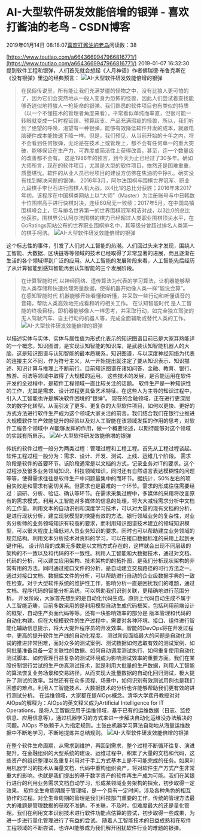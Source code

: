 
# AI-大型软件研发效能倍增的银弹 - 喜欢打酱油的老鸟 - CSDN博客


2019年01月14日 08:18:07[喜欢打酱油的老鸟](https://me.csdn.net/weixin_42137700)阅读数：38


[https://www.toutiao.com/a6643669947966816771/](https://www.toutiao.com/a6643669947966816771/)
2019-01-07 16:32:30
提到软件工程和银弹，人们首先就会想起《人月神话》作者佛瑞德·布鲁克斯在《没有银弹》里边的经典预言：
![AI-大型软件研发效能倍增的银弹](http://p9.pstatp.com/large/pgc-image/be3f826c6efc47c1a905a357b153efa7)

> 在民俗传说里，所有能让我们充满梦靥的怪物之中，没有比狼人更可怕的了，因为它们会突然地从一般人变身为恐怖的怪兽，因此人们尝试着查找能够奇迹似地将狼人一枪毙命的银弹。我们熟悉的软件项目也有类似的特质（以一个不懂技术的管理者角度来看），平常看似单纯而率直，但很可能一转眼就变成一只时程延误、预算超支、产品充满瑕疵的怪兽，所以，我们听到了绝望的呼唤，渴望有一种银弹，能够有效降低软件开发的成本，就跟电脑硬件成本能快速下降一样。但是，我们预见，从当前开始的十年之内，将不会看到任何银弹，无论是在技术上或管理上，都不会有任何单一的重大突破，能够保证在生产力、可靠度或简洁性上获得改善，甚至，连一个数量级的改善都不会有。
这是1986年的预言，到今天为止已经过了30多年。确如大师所言，现在的软件项目，尤其是大型的软件项目，依然还是困难重重，质量堪忧。软件的从业人员已经项目的建设方仿佛在焦油坑中挣扎。确实没有找到解决问题的银弹。
2016年3月，阿尔法围棋与围棋世界冠军、职业九段棋手李世石进行围棋人机大战，以4比1的总比分获胜；2016年末2017年初，该程序在中国棋类网站上以“大师”（Master）为注册账号与中日韩数十位围棋高手进行快棋对决，连续60局无一败绩；2017年5月，在中国乌镇围棋峰会上，它与排名世界第一的世界围棋冠军柯洁对战，以3比0的总比分获胜。围棋界公认阿尔法围棋的棋力已经超过人类职业围棋顶尖水平，在GoRatings网站公布的世界职业围棋排名中，其等级分曾超过排名人类第一的棋手柯洁。
![AI-大型软件研发效能倍增的银弹](http://p9.pstatp.com/large/pgc-image/71f3d6ac57a040eb985544b027e67681)

这个标志性的事件，引发了人们对人工智能的热潮。人们回过头来才发现，围绕人工智能、大数据、区块链等等领域的技术已经取得了非常显著的进展，而且逐渐在生活的各个领域得到广泛的应用。从人工智能的发展阶段来看，人工智能先后经历了从计算智能到感知智能再到认知智能的三个发展阶段。
> 在计算智能时代
以神经网络、遗传算法为代表的学习算法，让机器能够帮助人类存储和快速处理海量数据，使得机器开始像人类一样“能说会算”。
> 在感知智能时代
机器能够开始看懂和听懂，并采取一些行动和听懂语音的音箱，帮助人类高效地完成看和听的相关工作。
> 在认知智能时代
是人工智能的终极目标，即机器能够像人一样思考，并采取行动，如完全独立驾驶的无人驾驶汽车、自主行动的机器人等，完成全面辅助或替代人类的工作。
![AI-大型软件研发效能倍增的银弹](http://p3.pstatp.com/large/pgc-image/7f32fc800933428fb9b6c32359ebc830)

以描述实体与实体、实体与属性值为形式化表示的知识图谱目前已是大家耳熟能详的一个概念。知识图谱，是实现认知智能的知识库，是武装认知智能机器人的大脑，这是知识图谱与认知智能的最本质联系，知识图谱，与以深度神经网络为代表的连接主义不同，作为符号主义，从一开始提出就注定了要从知识表示、知识描述、知识计算与推理上不断前行。目前知识图谱在诸如问答、金融、教育、银行、旅游、司法等领域中取得了大规模的运用。
这些技术的发展，是否能运用在软件开发的全过程中，是软件工程领域一直比较关注的话题。 软件生产是一种知识性的工作，尤其是需求、设计过程更具备艺术特征。在这些人为主导的知识过程中，引入人工智能也许是解决软件困境的“银弹”。
现在的金融领域，正在进行更深层次的数字化转型。从而引发了更多、更复杂的大型软件项目，如何以更快、更好的方式方法进行软件生产成为这个领域大家关注的前言。我们结合我们在银行业推进大规模软件生产效能提升的经验以及对人工智能在该领域发挥的作用的思考，对软件工程各个领域中 AI能够发挥的作用，做一个概要论述，以期待能够对这个领域的实践有所启示。
![AI-大型软件研发效能倍增的银弹](http://p3.pstatp.com/large/pgc-image/b67723361f2443139d4e064e08e72613)

传统的软件过程一般分为两类过程：管理过程和工程工程。首先从工程过程谈起。软件工程过程一般分为：需求、设计、开发、测试、上线、运维几个阶段。
需求阶段是软件的首要环节。该阶段通常是以文档的方式，记录业务对IT的要求。这个过程涉及很多业务领域知识、科技领域知识，同时还有自然语言表达模糊性的问题等等，使得需求往往是软件生产中问题最集中的而环节。据统计，50%左右的项目失败是和需求有密切关系。但需求也是最难的一个环节。需求的形成往往需要经过：调研、分析、验证、确认等环节。在需求采集过程中，多媒体的采用将改变原有的需求模式，利用人工智能对多媒体的信息的处理，将大大减轻需求分析中文档的工作量。利用文本的自动识别和深度学习技术，可以对大量的现有文档的分析，是进行现状分析，建立现状模型的快捷有效的方法。银行领域业务的复杂性，对业务分析师的业务领域知识有较高的要求，而利用知识图谱技术建立的领域知识模型，可以很大程度上降低对人员业务知识的要求。同时也可以帮助建立业务领域的规范结构。利用文本分析技术对资料的学习，可以在接口数据标准的采用上起到关键作用。
设计阶段的成果无多数是以文档方式存在的，这样就会出现不同层级的架构的不一致以及和代码的不一致性。利用人工智能和大数据技术，通过对文档、代码的分析，可以建立应用架构、技术架构的的拓扑图，是我们分析现状架构的非常有用的方法。同时通过接口文件的分析，是自动建立交易路径的可行方法之一。通过对接口文档、数据库文件的分析，可以帮助进行自动的企业级数据字典的一致性检查。对于大型软件系统的维护性工作，影响分析一直是困扰我们的难题，通过文档、程序代码的智能分析系统，可以帮助我们识别关联，更精确地进行范围分析。
开发阶段，大家首先想到的是自动化代码生成。原则上代码自动生成不属于人工智能范畴，目前多数采用的是利用模型自动生成代码框架，包括利用前端设计的框架，自动生产页面代码等等。还有一块影响效率的部分是 版本管理和代码的自动化构建。但在大规模软件的生产过程中，需要对各种环境、接口、组件进行智能化辅助信息提示，将大大提升程序员的开发效率。智能的DevOps将在开发过程中，更高的提升软件生产线的自动化程度。
测试阶段面临最大的问题是自动化测试的推进非常困难，面对众多的测试案例、测试数据如何选取有效的测试案例、如何批量准备具备一定关联性的数据、如何自动调度测试执行、如何重复使用自动化测试脚本、如何管理日益复杂的测试环境成为影响测试效率的重要方面。我们在某股份制银行尝试的生产仿真测试技术，就是利用大批量的生产数据，利用人工智能的算法恢复业务场景和交易路径，从而实现大批量数据的自动化回归测试，极大提升了测试的效率。当然还有在众多流程、场景中，如何识别有效测试用例也是我们困惑的难点。利用人工智能技术、大数据技术的分析也许能够帮助我们更有效的进行测试分析。
在运维领域，大家都在提AIOps概念。清华大学裴丹教授对对AIOps的解释为：AIOps的英文释义成为Artificial Intelligence for IT Operations，是将人工智能应用于运维领域，基于已有的运维数据（日志、监控信息、应用信息等），通过机器学习的方式来进一步解决自动化运维没办法解决的问题。AIOps 不依赖于人为指定规则。主张由机器学习算法自动地从海量运维数据中不断地学习，不断地提炼并总结规则。
![AI-大型软件研发效能倍增的银弹](http://p3.pstatp.com/large/pgc-image/898cec72f857478ab5dae223a4215d00)

在整个软件生命周期，从需求到维护，再回到需求，整个过程不断循环往复、演进提升。在金融组织的大型系统的建设、运维过程中，积累了大量的文档和代码，这些资产的组织整理以及重复利用对于手工方式基本上是不可能完成的任务。如果利用机器学习的技术从海量文档、代码中重构组织资产，将对软件生产方式产生非常重大的影响。也就是我们提出的基于数字资产的软件再生产成为可能。我们在某银行进行的利用业务需求文档自动学习，形成某领域业务架构的探索，初步取得一定效果。
软件全生命周期属于管理域，是一个具有一定时间，涉及各种角色的相互协作的过程。对全生命周期的管理是我们科技部门重要的工作。传统的管理方法最大的难题是管理数据的获取不准确，不关联，不及时。但难度最大的还是量化管理。我们在利用文本识别技术进行软件功能点估算的尝试，初步取得一些成果，为进一步进行量化管理进行了有益的尝试。
随着人工智能技术的日益成熟和在软件工程领域的不断尝试，也许AI能够成为我们解开困扰软件行业的难题的银弹。

